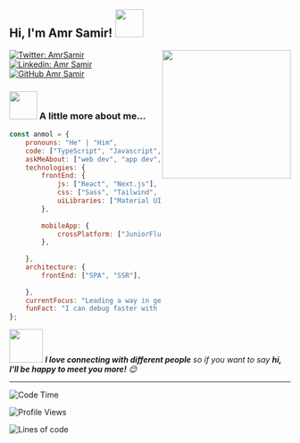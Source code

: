 <h2> Hi, I'm Amr Samir! <img src="https://media.giphy.com/media/mGcNjsfWAjY5AEZNw6/giphy.gif" width="50"></h2>
<img align='right' src="https://media.giphy.com/media/RbDKaczqWovIugyJmW/giphy.gif?cid=ecf05e47o62tkfix4mej2vs0zwdyl4n3qyb2ac9hoccarz55&ep=v1_gifs_search&rid=giphy.gif&ct=g" width="230">

[![Twitter: AmrSamir](https://img.shields.io/twitter/follow/AmrSamir?style=social)](https://x.com/AmrSamir_hub)
[![Linkedin: Amr Samir](https://img.shields.io/badge/-Amr%20Samir-blue?style=flat-square&logo=Linkedin&logoColor=white&link=https://www.linkedin.com/in/amr-samir-a07790303)](https://www.linkedin.com/in/amr-samir-a07790303)
[![GitHub Amr Samir](https://img.shields.io/github/followers/AMrSamir-Official?label=follow&style=social)](https://github.com/AMrSamir-Official)


### <img src="https://media.giphy.com/media/VgCDAzcKvsR6OM0uWg/giphy.gif" width="50"> A little more about me...  

```javascript
const anmol = {
    pronouns: "He" | "Him",
    code: ["TypeScript", "Javascript", "Python", "Dart"],
    askMeAbout: ["web dev", "app dev",  "UI/UX", "tech trends"],
    technologies: {
        frontEnd: {
            js: ["React", "Next.js"],
            css: ["Sass", "Tailwind", "Bootstrap"],
            uiLibraries: ["Material UI", "Ant Design", "Chakra UI"],
        },
        
        mobileApp: {
            crossPlatform: ["JuniorFlutter"],
        },
      
    },
    architecture: {
        frontEnd: ["SPA", "SSR"],
     
    },
    currentFocus: "Leading a way in generative AI innovation",
    funFact: "I can debug faster with a coffee in hand!"
};
```

<img src="https://media.giphy.com/media/UttGj6RdxHlpkiWzEF/giphy.gif?cid=ecf05e47ry1dwurgt7z2pyd6d2w5yvupye5wutfw4w5rom3c&ep=v1_gifs_search&rid=giphy.gif&ct=g" width="60"> <em><b>I love connecting with different people</b> so if you want to say <b>hi, I'll be happy to meet you more!</b> 😊</em>

---
<!--START_SECTION:waka-->
![Code Time](http://img.shields.io/badge/Code%20Time-3%2C131%20hrs%2027%20mins-blue)

![Profile Views](http://img.shields.io/badge/Profile%20Views-851-blue)

![Lines of code](https://img.shields.io/badge/From%20Hello%20World%20I%27ve%20Written-6.7%20million%20lines%20of%20code-blue)
